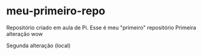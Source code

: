 # meu-primeiro-repo
Repositório criado em aula de Pi. Esse é meu "primeiro" repositório
Primeira alteração wow


Segunda alteração (local)